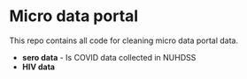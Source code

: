 # Micro data portal

This repo contains all code for cleaning micro data portal data.

- **sero data** - Is COVID data collected in NUHDSS
- **HIV data**
